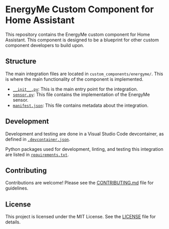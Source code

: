 # EnergyMe Custom Component for Home Assistant

This repository contains the EnergyMe custom component for Home Assistant. This component is designed to be a blueprint for other custom component developers to build upon.

## Structure

The main integration files are located in `custom_components/energyme/`. This is where the main functionality of the component is implemented.

- [`__init__.py`](custom_components/energyme/__init__.py): This is the main entry point for the integration.
- [`sensor.py`](custom_components/energyme/sensor.py): This file contains the implementation of the EnergyMe sensor.
- [`manifest.json`](custom_components/energyme/manifest.json): This file contains metadata about the integration.

## Development

Development and testing are done in a Visual Studio Code devcontainer, as defined in [`.devcontainer.json`](.devcontainer.json).

Python packages used for development, linting, and testing this integration are listed in [`requirements.txt`](requirements.txt).

## Contributing

Contributions are welcome! Please see the [CONTRIBUTING.md](CONTRIBUTING.md) file for guidelines.

## License

This project is licensed under the MIT License. See the [LICENSE](LICENSE) file for details.